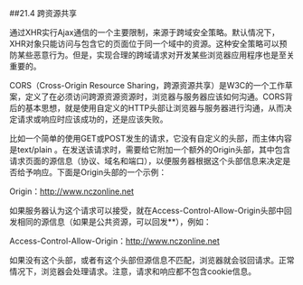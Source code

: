 ##21.4 跨资源共享

通过XHR实行Ajax通信的一个主要限制，来源于跨域安全策略。默认情况下，XHR对象只能访问与包含它的页面位于同一个域中的资源。这种安全策略可以预防某些恶意行为。但是，实现合理的跨域请求对开发某些浏览器应用程序也是至关重要的。

CORS（Cross-Origin Resource Sharing，跨源资源共享）是W3C的一个工作草案，定义了在必须访问跨源资源资源时，浏览器与服务器应该如何沟通。CORS背后的基本思想，就是使用自定义的HTTP头部让浏览器与服务器进行沟通，从而决定请求或响应时应该成功的，还是应该失败。

比如一个简单的使用GET或POST发生的请求，它没有自定义的头部，而主体内容是text/plain 。在发送该请求时，需要给它附加一个额外的Origin头部，其中包含请求页面的源信息（协议、域名和端口），以便服务器根据这个头部信息来决定是否给予响应。下面是Origin头部的一个示例：

Origin：http://www.nczonline.net

如果服务器认为这个请求可以接受，就在Access-Control-Allow-Origin头部中回发相同的源信息（如果是公共资源，可以回发**），例如：

Access-Control-Allow-Origin：http://www.nczonline.net

如果没有这个头部，或者有这个头部但源信息不匹配，浏览器就会驳回请求。正常情况下，浏览器会处理请求。注意，请求和响应都不包含cookie信息。